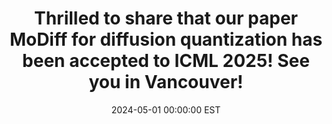 ---
title: "Thrilled to share that our paper MoDiff for diffusion quantization has been accepted to ICML 2025! See you in Vancouver!"
date: 2024-05-01 00:00:00 EST
---